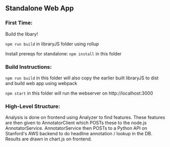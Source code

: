 ## Standalone Web App

### First Time:
Build the libary!

`npm run build` in libraryJS folder using rollup

Install prereqs for standalone:
`npm install` in this folder

### Build Instructions:
`npm run build` in this folder will also copy the earlier built libraryJS to dist and build web app using webpack 

`npm start` in this folder will run the webserver on http://localhost:3000

### High-Level Structure:
Analysis is done on frontend using Analyzer to find features. These features are then given to AnnotatorClient which POSTs these to the node.js AnnotatorService. AnnotatorService then POSTs to a Python API on Stanford's AWS backend to do headline annotation / lookup in the DB. Results are drawn in chart.js on frontend.